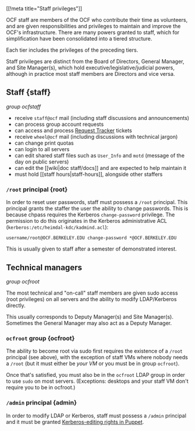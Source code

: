 [[!meta title="Staff privileges"]]


OCF staff are members of the OCF who contribute their time as volunteers, and
are given responsibilities and privileges to maintain and improve the OCF's
infrastructure. There are many powers granted to staff, which for
simplification have been consolidated into a tiered structure.

Each tier includes the privileges of the preceding tiers.

Staff privileges are distinct from the Board of Directors, General Manager, and
Site Manager(s), which hold executive/legislative/judicial powers, although in
practice most staff members are Directors and vice versa.


## Staff    {staff}

*group ocfstaff*

* receive `staff@ocf` mail (including staff discussions and announcements)
* can process group account requests
* can access and process [Request Tracker](https://rt.ocf.berkeley.edu/)
  tickets
* receive `wheel@ocf` mail (including  discussions with technical jargon)
* can change print quotas
* can login to all servers
* can edit shared staff files such as `User_Info` and `motd` (message of the
  day on public servers)
* can edit the [[wiki|doc staff/docs]] and are expected to help maintain it
* must hold [[staff hours|staff-hours]], alongside other staffers


### `/root` principal    {root}

In order to reset user passwords, staff must possess a `/root` principal. This
principal grants the staffer the user the ability to change passwords. This is
because chpass requires the Kerberos `change-password` privilege. The
permission to do this originates in the Kerberos administrative ACL
(`kerberos:/etc/heimdal-kdc/kadmind.acl`):

    username/root@OCF.BERKELEY.EDU change-password *@OCF.BERKELEY.EDU

This is usually given to staff after a semester of demonstrated interest.


## Technical managers

*group ocfroot*

The most technical and "on-call" staff members are given sudo access (root
privileges) on all servers and the ability to modify LDAP/Kerberos directly.

This usually corresponds to Deputy Manager(s) and Site Manager(s). Sometimes
the General Manager may also act as a Deputy Manager.

### `ocfroot` group    {ocfroot}

The ability to become root via sudo first requires the existence of a `/root`
principal (see above), with the exception of staff VMs where nobody needs a
`/root` (but it must either be *your VM* or you must be in group `ocfroot`).

Once that's satisfied, you must also be in the `ocfroot` LDAP group in order to
use `sudo` on most servers. (Exceptions: desktops and your staff VM don't
require you to be in ocfroot.)


### `/admin` principal    {admin}

In order to modify LDAP or Kerberos, staff must possess a `/admin` principal
and it must be granted [Kerberos-editing rights in
Puppet](https://github.com/ocf/puppet/blob/master/modules/ocf_kerberos/files/kadmind.acl).
